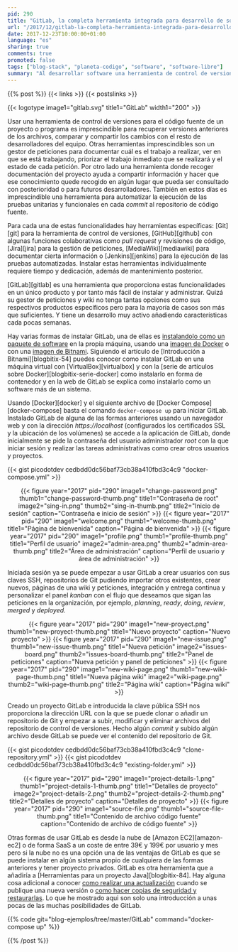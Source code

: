 ```yaml
---
pid: 290
title: "GitLab, la completa herramienta integrada para desarrollo de software"
url: "/2017/12/gitlab-la-completa-herramienta-integrada-para-desarrollo-de-software/"
date: 2017-12-23T10:00:00+01:00
language: "es"
sharing: true
comments: true
promoted: false
tags: ["blog-stack", "planeta-codigo", "software", "software-libre"]
summary: "Al desarrollar software una herramienta de control de versiones como Git y otras como un gestor de peticiones, una herramienta de integración continua o despliegue contínuo o una wiki para documentación son necesarias. Hay productos específicos para cada uno de ellos pero GitLab proporciona en una único producto todas estas facilitando su instalación y administración estando integradas en el mismo producto."
---
```


{{% post %}}
{{< links >}}
{{< postslinks >}}

{{< logotype image1="gitlab.svg" title1="GitLab" width1="200" >}}

Usar una herramienta de control de versiones para el código fuente de un proyecto o programa es imprescindible para recuperar versiones anteriores de los archivos, comparar y compartir los cambios con el resto de desarrolladores del equipo. Otras herramientas imprescindibles son un gestor de peticiones para documentar cuál es el trabajo a realizar, ver en que se está trabajando, priorizar el trabajo inmediato que se realizará y el estado de cada petición. Por otro lado una herramienta donde recoger documentación del proyecto ayuda a compartir información y hacer que ese conocimiento quede recogido en algún lugar que pueda ser consultado con posterioridad o para futuros desarrolladores. También en estos días es imprescindible una herramienta para automatizar la ejecución de las pruebas unitarias y funcionales en cada _commit_ al repositorio de código fuente.

Para cada una de estas funcionalidades hay herramientas específicas: [Git][git] para la herramienta de control de versiones, [GitHub][github] con algunas funciones colaborativas como _pull request_ y revisiones de código, [Jira][jira] para la gestión de peticiones, [MediaWiki][mediawiki] para documentar cierta información o [Jenkins][jenkins] para la ejecución de las pruebas automatizadas. Instalar estas herramientas individualmente requiere tiempo y dedicación, además de mantenimiento posterior.

[GitLab][gitlab] es una herramienta que proporciona estas funcionalidades en un único producto y por tanto más fácil de instalar y administrar. Quizá su gestor de peticiones y wiki no tenga tantas opciones como sus respectivos productos específicos pero para la mayoría de casos son más que suficientes. Y tiene un desarrollo muy activo añadiendo características cada pocas semanas.

Hay varias formas de instalar GitLab, una de ellas es [instalandolo como un paquete de software](https://about.gitlab.com/installation/#ubuntu) en la propia máquina, usando una [imagen de Docker](https://docs.gitlab.com/ce/install/docker.html) o con una [imagen de Bitnami](https://bitnami.com/stack/gitlab). Siguiendo el artículo de [Introducción a Bitnami][blogbitix-54] puedes conocer como instalar GitLab en una máquina virtual con [VirtualBox][virtualbox] y con la [serie de artículos sobre Docker][blogbitix-serie-docker] como instalarlo en forma de contenedor y en la web de GitLab se explica como instalarlo como un software más de un sistema.

Usando [Docker][docker] y el siguiente archivo de [Docker Compose][docker-compose] basta el comando <code>docker-compose up</code> para iniciar GitLab. Instalado GitLab de alguna de las formas anteriores usando un navegador web y con la dirección _https\://localhost_ (configurados los certificados SSL y la ubicación de los volúmenes) se accede a la aplicación de GitLab, donde inicialmente se pide la contraseña del usuario administrador _root_ con la que iniciar sesión y realizar las tareas administrativas como crear otros usuarios y proyectos.

{{< gist picodotdev cedbdd0dc56baf73cb38a410fbd3c4c9 "docker-compose.yml" >}}

<div class="media" style="text-align: center;">
    {{< figure year="2017" pid="290"
        image1="change-password.png" thumb1="change-password-thumb.png" title1="Contraseña de root"
        image2="sing-in.png" thumb2="sing-in-thumb.png" title2="Inicio de sesión"
        caption="Contraseña e inicio de sesión" >}}
    {{< figure year="2017" pid="290"
        image1="welcome.png" thumb1="welcome-thumb.png" title1="Página de bienvenida"
        caption="Página de bienvenida" >}}
    {{< figure year="2017" pid="290"
        image1="profile.png" thumb1="profile-thumb.png" title1="Perfil de usuario"
        image2="admin-area.png" thumb2="admin-area-thumb.png" title2="Área de administración"
        caption="Perfil de usuario y área de administración" >}}
</div>

Iniciada sesión ya se puede empezar a usar GitLab a crear usuarios con sus claves SSH, repositorios de Git pudiendo importar otros existentes, crear nuevos, páginas de una wiki y peticiones, integración y entrega continua y personalizar el panel _kanban_ con el flujo que deseamos que sigan las peticiones en la organización, por ejemplo, _planning_, _ready_, _doing_, _review_, _merged_ y _deployed_.

<div class="media" style="text-align: center;">
    {{< figure year="2017" pid="290"
        image1="new-proyect.png" thumb1="new-proyect-thumb.png" title1="Nuevo proyecto"
        caption="Nuevo proyecto" >}}
    {{< figure year="2017" pid="290"
        image1="new-issue.png" thumb1="new-issue-thumb.png" title1="Nueva petición"
        image2="issues-board.png" thumb2="issues-board-thumb.png" title2="Panel de peticiones"
        caption="Nueva petición y panel de peticiones" >}}
    {{< figure year="2017" pid="290"
        image1="new-wiki-page.png" thumb1="new-wiki-page-thumb.png" title1="Nueva página wiki"
        image2="wiki-page.png" thumb2="wiki-page-thumb.png" title2="Página wiki"
        caption="Página wiki" >}}
</div>

Creado un proyecto GitLab e introducida la clave pública SSH nos proporciona la dirección URL con la que se puede clonar o añadir un repositorio de Git y empezar a subir, modificar y eliminar archivos del repositorio de control de versiones. Hecho algún _commit_ y subido algún archivo desde GitLab se puede ver el contenido del repositorio de Git.

{{< gist picodotdev cedbdd0dc56baf73cb38a410fbd3c4c9 "clone-repository.yml" >}}
{{< gist picodotdev cedbdd0dc56baf73cb38a410fbd3c4c9 "existing-folder.yml" >}}

<div class="media" style="text-align: center;">
    {{< figure year="2017" pid="290"
        image1="project-details-1.png" thumb1="project-details-1-thumb.png" title1="Detalles de proyecto"
        image2="project-details-2.png" thumb2="project-details-2-thumb.png" title2="Detalles de proyecto"
        caption="Detalles de proyecto" >}}
    {{< figure year="2017" pid="290"
        image1="source-file.png" thumb1="source-file-thumb.png" title1="Contenido de archivo código fuente"
        caption="Contenido de archivo de código fuente" >}}
</div>

Otras formas de usar GitLab es desde la nube de [Amazon EC2][amazon-ec2] o de forma SaaS a un coste de entre 39€ y 199€ por usuario y mes pero si la nube no es una opción una de las ventajas de GitLab es que se puede instalar en algún sistema propio de cualquiera de las formas anteriores y tener proyecto privados. GitLab es otra herramienta que a añadiría a [Herramientas para un proyecto Java][blogbitix-84]. Hay alguna cosa adicional a conocer [como realizar una actualización](https://docs.gitlab.com/ce/update/README.html) cuando se publique una nueva versión o [como hacer copias de seguridad y restaurarlas](https://docs.gitlab.com/ce/raketasks/backup_restore.html#creating-a-backup-of-the-gitlab-system). Lo que he mostrado aqui son solo una introducción a unas pocas de las muchas posibilidades de GitLab.

{{% code git="blog-ejemplos/tree/master/GitLab" command="docker-compose up" %}}

{{% /post %}}
